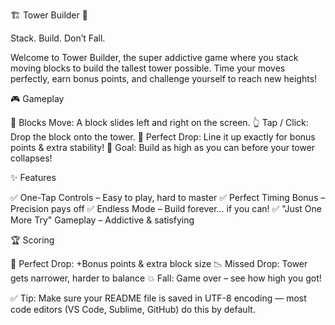 🏗️ Tower Builder 📏

Stack. Build. Don’t Fall.

Welcome to Tower Builder, the super addictive game where you stack moving blocks to build the tallest tower possible.
Time your moves perfectly, earn bonus points, and challenge yourself to reach new heights!

🎮 Gameplay

🏃 Blocks Move: A block slides left and right on the screen.
👆 Tap / Click: Drop the block onto the tower.
🎯 Perfect Drop: Line it up exactly for bonus points & extra stability!
📏 Goal: Build as high as you can before your tower collapses!

✨ Features

✅ One-Tap Controls – Easy to play, hard to master
✅ Perfect Timing Bonus – Precision pays off
✅ Endless Mode – Build forever... if you can!
✅ "Just One More Try" Gameplay – Addictive & satisfying

🏆 Scoring

🎯 Perfect Drop: +Bonus points & extra block size
📉 Missed Drop: Tower gets narrower, harder to balance
💥 Fall: Game over – see how high you got!

✅ Tip: Make sure your README file is saved in UTF-8 encoding — most code editors (VS Code, Sublime, GitHub) do this by default.
